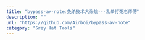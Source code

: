 ```yaml
---
title: "bypass-av-note:免杀技术大杂烩---乱拳打死老师傅"
description: ""
url: "https://github.com/Airboi/bypass-av-note"
category: "Grey Hat Tools"
---
```

